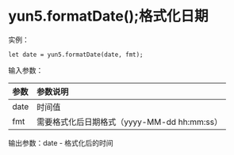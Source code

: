 # yun5.formatDate\(\);格式化日期

实例：

```text
let date = yun5.formatDate(date, fmt);
```

输入参数：

| 参数 | 参数说明 |
| :--- | :--- |
| date | 时间值 |
| fmt | 需要格式化后日期格式（yyyy-MM-dd hh:mm:ss） |

输出参数：date - 格式化后的时间

